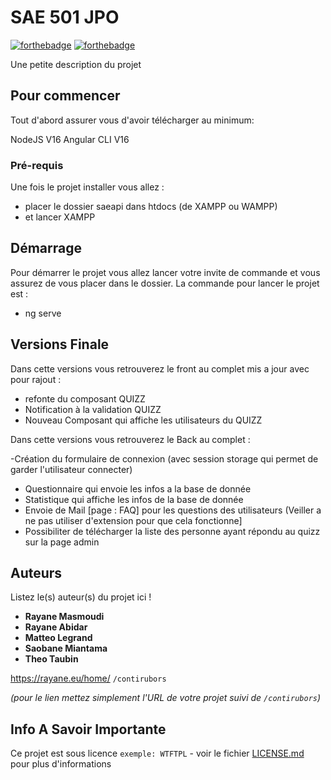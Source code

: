 # SAE 501 JPO

[![forthebadge](http://forthebadge.com/images/badges/built-with-love.svg)](http://forthebadge.com)  [![forthebadge](http://forthebadge.com/images/badges/powered-by-electricity.svg)](http://forthebadge.com)

Une petite description du projet

## Pour commencer

Tout d'abord assurer vous d'avoir télécharger au minimum:

NodeJS V16
Angular CLI V16


### Pré-requis

Une fois le projet installer vous allez :

- placer le dossier saeapi dans htdocs (de XAMPP ou WAMPP)
- et lancer XAMPP


## Démarrage

Pour démarrer le projet vous allez lancer votre invite de commande et vous assurez de vous placer dans le dossier.
La commande pour lancer le projet est :

- ng serve


## Versions Finale
Dans cette versions vous retrouverez le front au complet  mis a jour avec pour rajout :

- refonte du composant QUIZZ
- Notification à la validation QUIZZ
- Nouveau Composant qui affiche les utilisateurs du QUIZZ

Dans cette versions vous retrouverez le Back au complet   :

-Création du formulaire de connexion (avec session storage qui permet de garder l'utilisateur connecter)
- Questionnaire qui envoie les infos a la base de donnée
- Statistique qui affiche les infos de la base de donnée
- Envoie de Mail [page : FAQ] pour les questions des utilisateurs (Veiller a ne pas utiliser d'extension pour que cela fonctionne]
- Possibiliter de télécharger la liste des personne ayant répondu au quizz sur la page admin


## Auteurs
Listez le(s) auteur(s) du projet ici !
* **Rayane Masmoudi**
* **Rayane Abidar**
* **Matteo Legrand**
* **Saobane Miantama**
* **Theo Taubin**

https://rayane.eu/home/ ``/contirubors``


_(pour le lien mettez simplement l'URL de votre projet suivi de ``/contirubors``)_

## Info A Savoir Importante

Ce projet est sous licence ``exemple: WTFTPL`` - voir le fichier [LICENSE.md](LICENSE.md) pour plus d'informations

